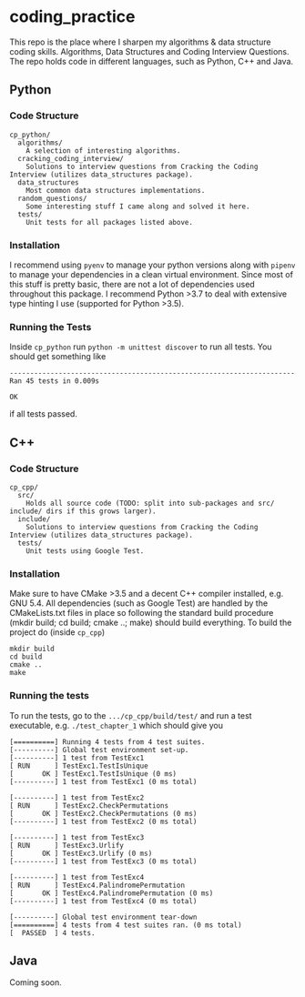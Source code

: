 # coding_practice

This repo is the place where I sharpen my algorithms & data structure coding skills. Algorithms, Data Structures and Coding Interview Questions.
The repo holds code in different languages, such as Python, C++ and Java.

## Python

### Code Structure
```
cp_python/
  algorithms/
    A selection of interesting algorithms.
  cracking_coding_interview/
    Solutions to interview questions from Cracking the Coding Interview (utilizes data_structures package).
  data_structures
    Most common data structures implementations. 
  random_questions/
    Some interesting stuff I came along and solved it here.
  tests/
    Unit tests for all packages listed above.
```
### Installation
I recommend using ```pyenv``` to manage your python versions along with ```pipenv``` to manage your dependencies in a clean virtual environment. Since most of this stuff is pretty basic, there are not a lot of dependencies used throughout this package. I recommend Python >3.7 to deal with extensive type hinting I use (supported for Python >3.5).

### Running the Tests
Inside ```cp_python``` run ```python -m unittest discover``` to run all tests. You should get something like
```
----------------------------------------------------------------------
Ran 45 tests in 0.009s

OK
```
if all tests passed.

## C++
### Code Structure
```
cp_cpp/
  src/
    Holds all source code (TODO: split into sub-packages and src/ include/ dirs if this grows larger).
  include/
    Solutions to interview questions from Cracking the Coding Interview (utilizes data_structures package).
  tests/
    Unit tests using Google Test.
```
### Installation
Make sure to have CMake >3.5 and a decent C++ compiler installed, e.g. GNU 5.4. All dependencies (such as Google Test) are handled by the CMakeLists.txt files in place so following the standard build procedure (mkdir build; cd build; cmake ..; make) should build everything. To build the project do (inside ```cp_cpp```)
```
mkdir build
cd build
cmake ..
make
```
### Running the tests
To run the tests, go to the ```.../cp_cpp/build/test/``` and run a test executable, e.g. ```./test_chapter_1``` which should give you 
```
[==========] Running 4 tests from 4 test suites.
[----------] Global test environment set-up.
[----------] 1 test from TestExc1
[ RUN      ] TestExc1.TestIsUnique
[       OK ] TestExc1.TestIsUnique (0 ms)
[----------] 1 test from TestExc1 (0 ms total)

[----------] 1 test from TestExc2
[ RUN      ] TestExc2.CheckPermutations
[       OK ] TestExc2.CheckPermutations (0 ms)
[----------] 1 test from TestExc2 (0 ms total)

[----------] 1 test from TestExc3
[ RUN      ] TestExc3.Urlify
[       OK ] TestExc3.Urlify (0 ms)
[----------] 1 test from TestExc3 (0 ms total)

[----------] 1 test from TestExc4
[ RUN      ] TestExc4.PalindromePermutation
[       OK ] TestExc4.PalindromePermutation (0 ms)
[----------] 1 test from TestExc4 (0 ms total)

[----------] Global test environment tear-down
[==========] 4 tests from 4 test suites ran. (0 ms total)
[  PASSED  ] 4 tests.
```

## Java
Coming soon.
